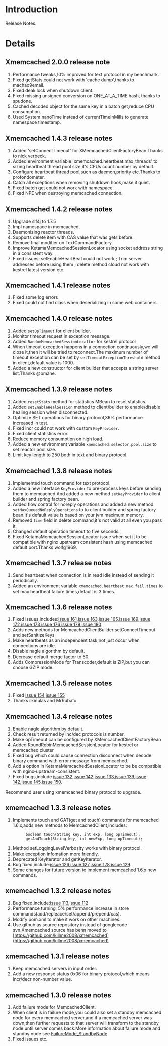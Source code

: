 # Introduction #
Release Notes.


# Details #
## Xmemcached 2.0.0 release note ##

  1. Performance tweaks,10% improved for text protocol in my benchmark.
  1. Fixed getStats could not work with 'cache dump',thanks to machao9email.
  1. Fixed deak lock when shutdown client.
  1. Fixed missing unsigned conversion on ONE\_AT\_A\_TIME hash, thanks to spudone.
  1. Cached decoded object for the same key in a batch get,reduce CPU consumption.
  1. Used System.nanoTime instead of currentTimeInMills to generate namespace timestamp.

## Xmemcached 1.4.3 release notes ##

  1. Added 'setConnectTimeout' for XMemcachedClientFactoryBean.Thanks to nick verbeck.
  1. Added environment variable 'xmemcached.heartbeat.max\_threads' to sizing heartbeat thread pool size,it's CPUs count number by default.
  1. Configure heartbeat thread pool,such as daemon,priority etc.Thanks to  profondometer.
  1. Catch all exceptions when removing shutdown hook,make it quiet.
  1. Fixed batch get could not work with namespace.
  1. Fixed NPE when destroying memcached connection.

## Xmemcached 1.4.2 release notes ##

  1. Upgrade slf4j to 1.7.5
  1. Impl namespace in memcached.
  1. Daemonizing reactor threads.
  1. Supports delete item with CAS value that was gets before.
  1. Remove final modifier on TextCommandFactory
  1. Improve KetamaMemcachedSessionLocator using socket address string in a consistent way.
  1. Fixed issues:  setEnableHeartBeat could not work ; Trim server addresses before using them ; delete method cloud not work with kestrel latest version etc.

## Xmemcached 1.4.1 release notes ##
  1. Fixed some log errors
  1. Fixed could not find class when deserializing in some web containers.

## Xmemcached 1.4.0 release notes ##

  1. Added `setOpTimeout` for client builder.
  1. Monitor timeout request in exception message.
  1. Added `RandomMemcachedSessionLocaltor` for kestrel protocol
  1. When timeout exception happens in a connection continuously,we will close it,then it will be tried to reconnect.The maximum number of timeout exception can be set by `setTimeoutExceptionThreshold` method in client,default value is 1000.
  1. Added a new constructor for client builder that accepts a string server list.Thanks @bmahe.

## Xmemcached 1.3.9 release notes ##

  1. Added `resetStats` method for statistics MBean to reset statstics.
  1. Added `setEnableHealSession` method to client/builder to enable/disable healing session when disconnected.
  1. Optimize SET operations for binary protocol,36% performance increased in test.
  1. Fixed incr could not work with custom `KeyProvider`.
  1. Fixed client statistics error.
  1. Reduce memory consumption on high load.
  1. Added a new environment variable `xmemcached.selector.pool.size` to set reactor pool size.
  1. Limit key length to 250 both in text and binary protocol.

## Xmemcached 1.3.8 release notes ##
  1. Implemented touch command for text protocol.
  1. Added a new interface `KeyProvider` to pre-process keys before sending them to memcached.And added a new method `setKeyProvider` to client builder and spring factory bean.
  1. Added flow control for noreply operations and added a new method `setMaxQueuedNoReplyOperations` to to client builder and spring factory bean.It's default value is based on your jvm maximum memory.
  1. Removed `time` field in delete command,it's not valid at all even you pass it.
  1. Changed default operation timeout to five seconds.
  1. Fixed KetamaMemcachedSessionLocator issue when set it to be compatible with nginx upstream consistent hash using memcached default port.Thanks wolfg1969.

## Xmemcached 1.3.7 release notes ##

  1. Send heartbeat when connection is in read idle instead of sending it periodically.
  1. Added an environment variable `xmemcached.heartbeat.max.fail.times` to set max heartbeat failure times,default is 3 times.


## Xmemcached 1.3.6 release notes ##

  1. Fixed issues,includes:[issue 161](https://code.google.com/p/xmemcached/issues/detail?id=161),[issue 163](https://code.google.com/p/xmemcached/issues/detail?id=163),[issue 165](https://code.google.com/p/xmemcached/issues/detail?id=165),[issue 169](https://code.google.com/p/xmemcached/issues/detail?id=169),[issue 172](https://code.google.com/p/xmemcached/issues/detail?id=172),[issue 173](https://code.google.com/p/xmemcached/issues/detail?id=173),[issue 176](https://code.google.com/p/xmemcached/issues/detail?id=176),[issue 179](https://code.google.com/p/xmemcached/issues/detail?id=179),[issue 180](https://code.google.com/p/xmemcached/issues/detail?id=180)
  1. Adds new methods for MemcachedClientBuilder:setConnectTimeout and setSanitizeKeys
  1. Make heartbeats as an independent task,not just occur when connections are idle.
  1. Disable nagle algorithm by default.
  1. Decrease default merge factor to 50.
  1. Adds CompressionMode for Transcoder,default is ZIP,but you can choose GZIP mode.

## Xmemcached 1.3.5 release notes ##

  1. Fixed [issue 154](https://code.google.com/p/xmemcached/issues/detail?id=154),[issue 155](https://code.google.com/p/xmemcached/issues/detail?id=155)
  1. Thanks ilkinulas and MrRubato.

## Xmemcached 1.3.4 release notes ##
  1. Enable nagle algorithm by default.
  1. Check result returned by inc/dec protocols is number.
  1. Make opTimeout can be configured by XMemcachedClientFactoryBean
  1. Added RoundRobinMemcachedSessionLocator for kestrel or memcacheq cluster
  1. Fixed bug which could cause connection disconnect when decode binary command with error message from memcached.
  1. Add a option in KetamaMemcachedSessionLocator to be be compatible with nginx-upstream-consistent.
  1. Fixed bugs,include [issue 132](https://code.google.com/p/xmemcached/issues/detail?id=132),[issue 142](https://code.google.com/p/xmemcached/issues/detail?id=142),[issue 133](https://code.google.com/p/xmemcached/issues/detail?id=133),[issue 139](https://code.google.com/p/xmemcached/issues/detail?id=139),[issue 142](https://code.google.com/p/xmemcached/issues/detail?id=142),[issue 145](https://code.google.com/p/xmemcached/issues/detail?id=145),[issue 150](https://code.google.com/p/xmemcached/issues/detail?id=150).

Recommend user using xmemcached binary protocol to upgrade.

## xmemcached 1.3.3 release notes ##

  1. Implements touch and GAT(get and touch) commands for memcached 1.6.x,adds new methods to MemcachedClient,includes:
```
         boolean touch(String key, int exp, long opTimeout);
         getAndTouch(String key, int newExp, long opTimeout);
```
  1. Method setLoggingLevelVerbosity works with binary protocol.
  1. Make exception infomation more friendly.
  1. Deprecated KeyIterator and getKeyIterator.
  1. Bug fixed,include:[issue 126](https://code.google.com/p/xmemcached/issues/detail?id=126),[issue 127](https://code.google.com/p/xmemcached/issues/detail?id=127),[issue 128](https://code.google.com/p/xmemcached/issues/detail?id=128),[issue 129](https://code.google.com/p/xmemcached/issues/detail?id=129).
  1. Some changes for future version to implement memcached 1.6.x new commands.

## xmemcached 1.3.2 release notes ##

  1. Bug fixed,include:[issue 113](https://code.google.com/p/xmemcached/issues/detail?id=113),[issue 112](https://code.google.com/p/xmemcached/issues/detail?id=112)
  1. Performance turning, 5% performance increase in store commands(add/repleace/set/append/prepend/cas).
  1. Modify pom.xml to make it work on other machines.
  1. Use github as source repository instead of googlecode svn.Xmemcached source has benn moved to [https://github.com/killme2008/xmemcached](https://github.com/killme2008/xmemcached)

## xmemcached 1.3.1 release notes ##

  1. Keep memcached servers in input order.
  1. Add a new response status 0x06 for binary protocol,which means incr/decr non-number value.

## xmemcached 1.3.0 release notes ##

  1. Add failure mode for MemcachedClient.
  1. When client is in failure mode,you could also set a standby memcached node for every memcached server,and if a memcached server was down,then further requests to that server will transform to the standby node until server comes back.More information about failure mode and standby node see [FailureMode\_StandbyNode](FailureMode_StandbyNode.md)
  1. Fixed issues etc.